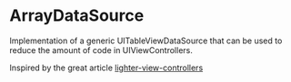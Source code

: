 ArrayDataSource
===============

Implementation of a generic UITableViewDataSource that can be used to reduce the amount of code in UIViewControllers.

Inspired by the great article [lighter-view-controllers](http://www.objc.io/issue-1/lighter-view-controllers.html)

